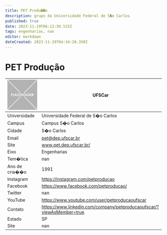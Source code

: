 ```yaml
---
title: PET Produ��o
description: grupo da Universidade Federal de S�o Carlos
published: true
date: 2023-11-29T06:12:50.515Z
tags: engenharias, nan
editor: markdown
dateCreated: 2023-11-29T04:34:20.350Z
---
```


# PET Produção


| ![placeholder.png](/placeholder.png) | UFSCar         |
| ------------------------------------ | --------------------------------- |
| Universidade                         | Universidade Federal de S�o Carlos      |
| Campus                               | Campus S�o Carlos            |
| Cidade                               | S�o Carlos             |
| Email                                | pet@dep.ufscar.br             |
| Site                                 | www.pet.dep.ufscar.br/              |
| Eixo                                 | Engenharias              |
| Tem�tica                             | nan          |
| Ano de cria��o                       | 1991        |
| Instagram                            | https://instagram.com/petproducao         |
| Facebook                             | https://www.facebook.com/petproducao/          |
| Twitter                              | nan           |
| YouTube                              | https://www.youtube.com/user/petproducaoufscar           |
| Contato                              | https://www.linkedin.com/company/petproducaoufscar/?viewAsMember=true         |
| Estado                               |  SP            |
| Site                                 | nan |
